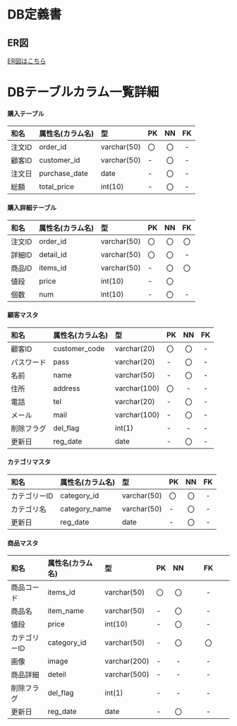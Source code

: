 # DB定義書
## ER図
[ER図はこちら](https://github.com/Aso2001409/2021sys-design/blob/main/%E3%82%AA%E3%83%AA%E3%82%B8%E3%83%8A%E3%83%AB/%E7%94%BB%E9%9D%A2%E9%81%B7%E7%A7%BB%E5%9B%B3/db/ER.md "ER図はこちら")

# DBテーブルカラム一覧詳細

#### 購入テーブル
|和名   |属性名(カラム名)|型     |PK   |NN     |FK      |
|:------|:--------------|:------|:----|:-----:|:------:|
|注文ID |order_id       |varchar(50)|〇|〇     |-       |
|顧客ID |customer_id|varchar(50)|-    |〇      |-       |
|注文日 |purchase_date|date     |-    |〇      |-       |
|総額   |total_price|int(10)    |-    |〇      |-       |



#### 購入詳細テーブル
|和名   |属性名(カラム名)|型     |PK   |NN     |FK      |
|:------|:--------------|:------|:----|:-----:|:------:|
|注文ID |order_id       |varchar(50)|〇|〇    |〇       |
|詳細ID |detail_id      |varchar(50)|〇|〇    |-        |
|商品ID |items_id       |varchar(50)|- |〇    |〇       |
|値段   |price          |int(10) |-    |〇    |         |
|個数   |num            |int(10) |-    |〇    |-        |

#### 顧客マスタ
|和名   |属性名(カラム名)|型     |PK   |NN     |FK      |
|:------|:--------------|:------|:----|:-----:|:------:|
|顧客ID|customer_code|varchar(20)|〇   |〇     |-      |
|パスワード|pass     |varchar(20)|-    |〇     |-      |
|名前   |name   |varchar(50)    |-    |〇     |-       |
|住所   |address　　|varchar(100)   |〇  |-    |-     |
|電話   |tel         |varchar(20)|-   |〇      |-      |
|メール |mail       |varchar(100)|-   |〇      |-      |
|削除フラグ|del_flag|int(1)     |-    |-       |-      |
|更新日 |reg_date   |date       |-    |〇      |-      |



#### カテゴリマスタ
|和名   |属性名(カラム名)|型     |PK   |NN     |FK      |
|:------|:--------------|:------|:----|:-----:|:------:|
|カテゴリーID|category_id|varchar(50)|〇 |〇   |-       |
|カテゴリ名|category_name|varchar(50)|-   |〇 |-        |
|更新日 |reg_date       |date    |-    |〇      |-       |



#### 商品マスタ
|和名   |属性名(カラム名)|型     |PK   |NN     |FK      |
|:------|:--------------|:------|:----|:-----:|:------:|
|商品コード|items_id|varchar(50)|〇   |〇     |-        |
|商品名 |item_name  |varchar(50)|-    |〇     |-        |
|値段   |price      |int(10)    |-    |〇     |-        |
|カテゴリーID|category_id|varchar(50)|-|〇    |〇　　　　|
|画像   |image　　　|varchar(200)|-   |-      |-         |
|商品詳細|deteil    |varchar(500)|-   |-      |-         |
|削除フラグ|del_flag|int(1)      |-     |-    |-         |
|更新日 |reg_date   |date        |-   |〇     |-          |
   

